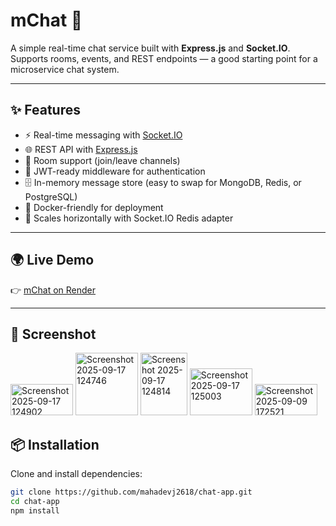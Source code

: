 # mChat 💬

A simple real-time chat service built with **Express.js** and **Socket.IO**.  
Supports rooms, events, and REST endpoints — a good starting point for a microservice chat system.

---

## ✨ Features
- ⚡ Real-time messaging with [Socket.IO](https://socket.io/)
- 🌐 REST API with [Express.js](https://expressjs.com/)
- 👥 Room support (join/leave channels)
- 🔑 JWT-ready middleware for authentication
- 🗄️ In-memory message store (easy to swap for MongoDB, Redis, or PostgreSQL)
- 🐳 Docker-friendly for deployment
- 📡 Scales horizontally with Socket.IO Redis adapter

---

## 🌍 Live Demo
👉 [mChat on Render](https://mschat-ql9t.onrender.com/)

---

## 📸 Screenshot
<img width="100" height="50" alt="Screenshot 2025-09-17 124902" src="https://github.com/user-attachments/assets/b2d1380e-3707-450d-8f29-87ad79c6e57e" />
<img width="100" height="100" alt="Screenshot 2025-09-17 124746" src="https://github.com/user-attachments/assets/254a31a4-ea2a-44b3-8942-5292a37ae32f" />
<img width="75" height="100" alt="Screenshot 2025-09-17 124814" src="https://github.com/user-attachments/assets/7a177419-177e-463b-91c0-2cf0adc7dfa0" />
<img width="100" height="75" alt="Screenshot 2025-09-17 125003" src="https://github.com/user-attachments/assets/db5e8c05-effd-4d9b-8f5f-ae242c4779b2" />
<img width="100" height="50" alt="Screenshot 2025-09-09 172521" src="https://github.com/user-attachments/assets/a0e5a886-2321-4c5c-886a-6b4ef1f17137" />





## 📦 Installation

Clone and install dependencies:

```bash
git clone https://github.com/mahadevj2618/chat-app.git
cd chat-app
npm install
